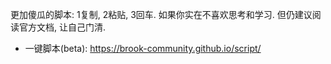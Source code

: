 更加傻瓜的脚本: 1复制, 2粘贴, 3回车. 如果你实在不喜欢思考和学习. 但仍建议阅读官方文档, 让自己门清.

* 一键脚本(beta): https://brook-community.github.io/script/
